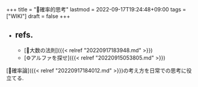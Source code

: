 +++
title = "📝確率的思考"
lastmod = 2022-09-17T19:24:48+09:00
tags = ["WIKI"]
draft = false
+++

-   refs.
    -

    -   [📝大数の法則]({{< relref "20220917183948.md" >}})
    -   [⚙アルファを探せ]({{< relref "20220915053805.md" >}})

[📝確率論]({{< relref "20220917184012.md" >}})の考え方を日常での思考に役立てる.
